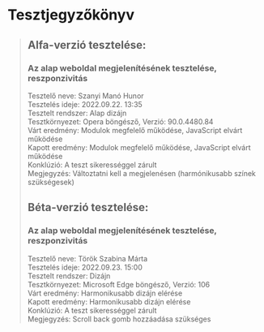 # Tesztjegyzőkönyv

> ## Alfa-verzió tesztelése:
>
> ### Az alap weboldal megjelenítésének tesztelése, reszponzivitás
>
>    Tesztelő neve: Szanyi Manó Hunor <br>
>    Tesztelés ideje: 2022.09.22. 13:35 <br>
>    Tesztelt rendszer: Alap dizájn <br>
>    Tesztkörnyezet: Opera böngésző, Verzió: 90.0.4480.84 <br>
>    Várt eredmény: Modulok megfelelő működése, JavaScript elvárt működése <br>
>    Kapott eredmény: Modulok megfelelő működése, JavaScript elvárt működése <br>
>    Konklúzió: A teszt sikerességgel zárult <br>
>    Megjegyzés: Változtatni kell a megjelenésen (harmónikusabb színek szükségesek)
>
> ## Béta-verzió tesztelése:
>
> ### Az alap weboldal megjelenítésének tesztelése, reszponzivitás
>
>    Tesztelő neve: Török Szabina Márta <br>
>    Tesztelés ideje: 2022.09.23. 15:00 <br>
>    Tesztelt rendszer: Dizájn <br>
>    Tesztkörnyezet: Microsoft Edge böngésző, Verzió: 106 <br>
>    Várt eredmény: Harmonikusabb dizájn elérése <br>
>    Kapott eredmény: Harmonikusabb dizájn elérése <br>
>    Konklúzió: A teszt sikerességgel zárult <br>
>    Megjegyzés: Scroll back gomb hozzáadása szükséges
